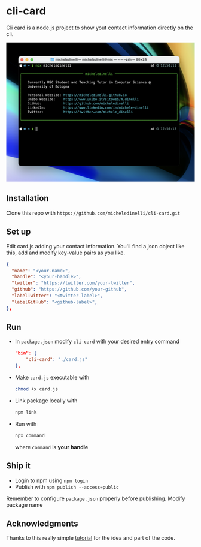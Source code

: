 # cli-card

Cli card is a node.js project to show yout contact information directly on the cli.

![screenshot](screenshots/screenshot.png)

## Installation

Clone this repo with `https://github.com/micheledinelli/cli-card.git`

## Set up

Edit card.js adding your contact information. You'll find a json object like this, add and modify key-value pairs as you like.

```json
{
  "name": "<your-name>",
  "handle": "<your-handle>",
  "twitter": "https://twitter.com/your-twitter",
  "github": "https://github.com/your-github",
  "labelTwitter": "<twitter-label>",
  "labelGitHub": "<github-label>",
};
```

## Run

- In `package.json` modify `cli-card` with your desired entry command

  ```json
  "bin": {
      "cli-card": "./card.js"
  },
  ```

- Make `card.js` executable with

  ```sh
  chmod +x card.js
  ```

- Link package locally with

  ```sh
  npm link
  ```

- Run with
  ```sh
  npx command
  ```
  where `command` is **your handle**

## Ship it

- Login to npm using `npm login`
- Publish with `npm publish --access=public`

Remember to configure `package.json` properly before publishing. Modify package name

## Acknowledgments

Thanks to this really simple [tutorial](https://medium.com/@gn4rtistic/building-a-cli-contact-card-with-node-js-a-step-by-step-guide-1c409c5b1b35) for the idea and part of the code.

